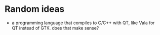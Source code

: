 # Random ideas

- a programming language that compiles to C/C++ with QT, like Vala for QT instead of GTK. does that make sense?
